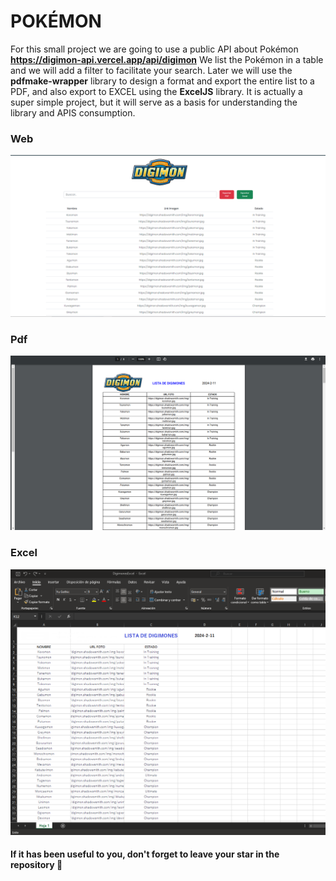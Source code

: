 # POKÉMON

For this small project we are going to use a public API about Pokémon **https://digimon-api.vercel.app/api/digimon**
We list the Pokémon in a table and we will add a filter to facilitate your search. Later we will use the **pdfmake-wrapper** library to design a format and export the entire list to a PDF, and also export to EXCEL using the **ExcelJS** library. It is actually a super simple project, but it will serve as a basis for understanding the library and APIS consumption.

### Web
![Tabla](./src/assets/Data.png)

### Pdf
![Tabla-pdf](./src/assets/pdf-data.png)

### Excel
![Tabla-excel](./src/assets/excel-data.png)


#### If it has been useful to you, don't forget to leave your star in the repository :tada: